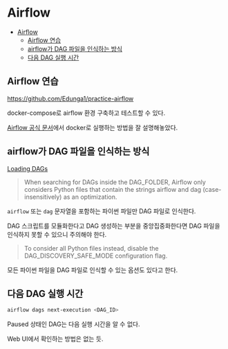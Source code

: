 # Airflow

<!--toc:start-->
- [Airflow](#airflow)
  - [Airflow 연습](#airflow-연습)
  - [airflow가 DAG 파일을 인식하는 방식](#airflow가-dag-파일을-인식하는-방식)
  - [다음 DAG 실행 시간](#다음-dag-실행-시간)
<!--toc:end-->

## Airflow 연습

https://github.com/Edunga1/practice-airflow

docker-compose로 airflow 환경 구축하고 테스트할 수 있다.

[Airflow 공식 문서](https://airflow.apache.org/docs/apache-airflow/stable/howto/docker-compose/index.html)에서 docker로 실행하는 방법을 잘 설명해놓았다.

## airflow가 DAG 파일을 인식하는 방식

[Loading DAGs](https://airflow.apache.org/docs/apache-airflow/stable/core-concepts/dags.html#loading-dags)

> When searching for DAGs inside the DAG_FOLDER, Airflow only considers Python files that contain the strings airflow and dag (case-insensitively) as an optimization.

`airflow` 또는 `dag` 문자열을 포함하는 파이썬 파일만 DAG 파일로 인식한다.

DAG 스크립트를 모듈화한다고 DAG 생성하는 부분을 중앙집중화한다면 DAG 파일을 인식하지 못할 수 있으니 주의해야 한다.

> To consider all Python files instead, disable the DAG_DISCOVERY_SAFE_MODE configuration flag.

모든 파이썬 파일을 DAG 파일로 인식할 수 있는 옵션도 있다고 한다.

## 다음 DAG 실행 시간

```sh
airflow dags next-execution <DAG_ID>
```

Paused 상태인 DAG는 다음 실행 시간을 알 수 없다.

Web UI에서 확인하는 방법은 없는 듯.

